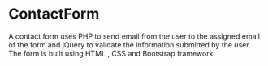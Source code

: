 # ContactForm
A contact form uses PHP to send email from the user to the assigned email of the form and jQuery to validate the information submitted by the user. The form is built using HTML , CSS and Bootstrap framework.
